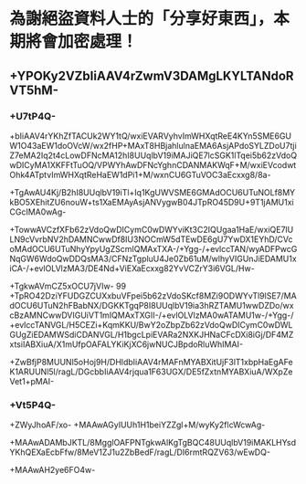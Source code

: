 # 為謝絕盜資料人士的「分享好東西」，本期將會加密處理！
## +YPOKy2VZbIiAAV4rZwmV3DAMgLKYLTANdoRVT5hM-
### +U7tP4Q-
+bIiAAV4rYKhZfTACUk2WY1tQ/wxiEVARVyhvImWHXqtReE4KYn5SME6GUW1O43aEW1doOVcW/wx2fHP+MAxT8HBjahlulnaEMA6AsjAPdoSYLZDoU7tjiZ7eMA2Iq2t4cLowDFNcMA12hI8UUqlbV19iMAJiQE7lcSGK1lTqei5b62zVdoQwDICyMA1XKFFtTuOQ/VPWYhAwDFNcYghnCDANMAKWqF+M/wxiEVcodwtOhk4ATptvImWHXqtReHaEW1dPi1+M/wxnCU6GTuVOC3aEcxxg8/8a-

+TgAwAU4Kj/B2hI8UUqlbV19iTl+Iq1KgUWVSME6GMAdOCU6UTuNOLf8MYkBO5XEhitZU6nouW+ts1XaEMAyAsjANVygwB04JTpRO45D9U+9T1jAMU1xiCGcIMA0wAg-

+TowwAVCzfXFb62zVdoQwDICymC0wDWYviKt3C2IQUgaa1HaE/wxiQE7lULN9cVvrbNV2hDAMNCwwDf8IU3NOCmW5dTEwDE6gU7YwDX1EYhD/CVcoMAdOCU6UTuNhyYpyUgZScmIQMAxTXA-/+Ygg-/+evlccTAN/wyADFPwcGNqGW6WdoQwDDQsMA3/CFNzTgpluU4Je0Zb61uM/wlhyVIGUnJiEDAMU1xiCA-/+evlOLVlzMA3/DE4Nd+ViEXaEcxxg82YvVCZrY3i6VGL/Hw-

+TgkwAVmCZ5xOCU7jVIw- 99 +TpRO42DziYFUDGZCUXxbuVFpei5b62zVdoSKcf8MZi9ODWYvTl9lSE7/MAdOCU6UTuN2hFBabNX/DGKKTgqP8I8UUqlbV19ia3hRZTAMU1wwDZDo/wxcBzAMNCwwDVIGUiVT1mIQMAxTXGII-/+evlOLVlzMA0wATAMU1w-/+Ygg-/+evlccTANVGL/H5CEZi+KqmKKU/BwY2oZbpZb62zVdoQwDICymC0wDWLGUgZiEDAMWSdiCDANVGL/H1bgcLpiEVARa2NXKJHNaCFcDXi8iGj/DF4MZxtsiIABXiuA/X1mUfpOAFALYKiKjXC6jwNUCJBpdoRluWhIMAI-

+ZwBfjP8MUUNl5oHoj9H/DHldbIiAAV4rMAFnMYABXitUjF3lT1xbpHaEgAFeK1ARUUNl5l/ragL/DGcbbIiAAV4rjqua1F63UGX/DE5fZxtnMYABXiuA/WXpZeVet1+pMAI-

### +Vt5P4Q-
+ZWyJhoAF/xo-
+MAAwAGyIUUh1H1beiYZZgl+M/wyKy2flcWcwAg-

+MAAwADAMbJKTL/8MgglOAFPNTgkwAlKgTgBQC48UUqlbV19iMAKLHYsdYKhQEXaEcbFfw/8MeV1ZJ1u2ZbBedF/ragL/DI6rmtRQZV63/wEwDQ-

+MAAwAH2ye6FO4w-
